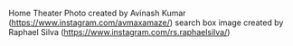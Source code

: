 Home Theater Photo created by Avinash Kumar (https://www.instagram.com/avmaxamaze/)
search box image created by Raphael Silva (https://www.instagram.com/rs.raphaelsilva/)